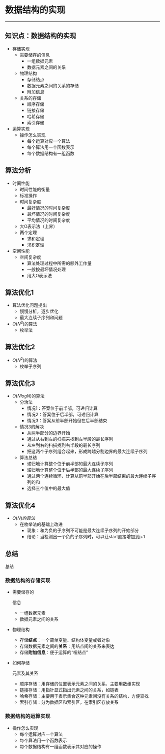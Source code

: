 # 数据结构的实现

---

## 知识点：数据结构的实现

- 存储实现
  - 需要储存的信息
    - 一组数据元素
    - 数据元素之间的关系
  - 物理结构
    - 存储结点
    - 数据元素之间的关系的存储
    - 附加信息
  - 关系的存储
    - 顺序存储
    - 链接存储
    - 哈希存储
    - 索引存储
- 运算实现
  - 操作怎么实现
    - 每个运算对应一个算法
    - 每个算法用一个函数表示
    - 每个数据结构有一组函数



## 算法分析

- 时间性能
  - 时间性能的衡量
  - 标准操作
  - 时间复杂度
    - 最好情况的时间复杂度
    - 最坏情况的时间复杂度
    - 平均情况的时间复杂度
  - 大O表示法（上界）
  - 两个定理
    - 求和定理
    - 求积定理
- 空间性能
  - 空间复杂度
    - 算法处理过程中所需的额外工作量
    - 一般按最坏情况处理
    - 用大O表示法



## 算法优化1

- 算法优化问题提出
  - 慢慢分析，逐步优化
  - 最大连续子序列和问题
- $O(N^3)$的算法
  - 枚举法



## 算法优化2

- $O(N^2)$的算法
  - 枚举子序列



## 算法优化3

- $O(NlogN)$的算法
  - 分治法
    - 情况1：答案位于前半部，可递归计算
    - 情况2：答案位于后半部，可递归计算
    - 情况3：答案从前半部开始但在后半部结束
  - 情况3的解决
    - 从两半部分的边界开始
    - 通过从右到左的扫描来找到左半段的最长序列
    - 从左到右的扫描找到右半段的最长序列
    - 把这两个子序列组合起来，形成跨越分割边界的最大连续子序列
  - 算法总结
    - 递归地计算整个位于前半部的最大连续子序列
    - 递归地计算整个位于后半部的最大连续子序列
    - 通过两个连续循环，计算从前半部开始在后半部结束的最大连续子序列的和
    - 选择三个值中的最大值



## 算法优化4

- $O(N)的算法$
  - 在枚举法的基础上改进
    - 现象：和为负的子序列不可能是最大连续子序列的开始部分
    - 结论：当检测出一个负的子序列时，可以让start直接增加到j+1



## 总结

总结

### 数据结构的存储实现

- 需要储存的

  信息

  - 一组数据元素
  - 数据元素之间的关系

- 物理结构

  - 存储**结点**：一个简单变量、结构体变量或者对象
  - 存储数据元素之间的**关系**：用结点间的关系来表达
  - 存储**附加信息**：便于运算的“哑结点”

- 如何存储

  元素及其关系

  - 顺序存储：用存储的位置表示元素之间的关系，主要用数组实现
  - 链接存储：用指针显式指出元素之间的关系，如链表
  - 哈希存储：主要用于表示集合这种元素间没有关系的结构，方便查找
  - 索引存储：分为数据区和索引区，在索引区存放关系

### 数据结构的运算实现

- 操作怎么实现
  - 每个运算对应一个算法
  - 每个算法用一个函数表示
  - 每个数据结构有一组函数表示其对应的操作